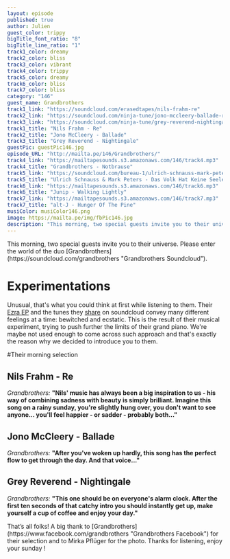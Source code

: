 ```yaml
---
layout: episode
published: true
author: Julien
guest_color: trippy
bigTitle_font_ratio: "8"
bigTitle_line_ratio: "1"
track1_color: dreamy
track2_color: bliss
track3_color: vibrant
track4_color: trippy
track5_color: dreamy
track6_color: bliss
track7_color: bliss
category: "146"
guest_name: Grandbrothers
track1_link: "https://soundcloud.com/erasedtapes/nils-frahm-re"
track2_link: "https://soundcloud.com/ninja-tune/jono-mccleery-ballade-radio-1"
track3_link: "https://soundcloud.com/ninja-tune/grey-reverend-nightingale"
track1_title: "Nils Frahm - Re"
track2_title: "Jono McCleery - Ballade"
track3_title: "Grey Reverend - Nightingale"
guestPic: guestPic146.jpg
episode_URL: "http://mailta.pe/146/Grandbrothers/"
track4_link: "https://mailtapesounds.s3.amazonaws.com/146/track4.mp3"
track4_title: "Grandbrothers - Notbrause"
track5_link: "https://soundcloud.com/bureau-1/ulrich-schnauss-mark-peters-1"
track5_title: "Ulrich Schnauss & Mark Peters - Das Volk Hat Keine Seele"
track6_link: "https://mailtapesounds.s3.amazonaws.com/146/track6.mp3"
track6_title: "Junip - Walking Lightly"
track7_link: "https://mailtapesounds.s3.amazonaws.com/146/track7.mp3"
track7_title: "alt-J - Hunger Of The Pine"
musiColor: musiColor146.png
image: https://mailta.pe/img/fbPic146.jpg
description: "This morning, two special guests invite you to their universe. Please enter the world of the duo Grandbrothers. "
---
```


<p id="introduction">
This morning, two special guests invite you to their universe. Please enter the world of the duo [Grandbrothers](https://soundcloud.com/grandbrothers "Grandbrothers Soundcloud").</p>

# Experimentations

Unusual, that's what you could think at first while listening to them. Their [Ezra EP](http://grandbrothers.de/ "Grandbrothers Bandcamp") and the tunes they [share](https://soundcloud.com/grandbrothers "Grandbrothers Soundcloud") on soundcloud convey many different feelings at a time: bewitched and ecstatic. This is the result of their musical experiment, trying to push further the limits of their grand piano. We're maybe not used enough to come across such approach and that's exactly the reason why we decided to introduce you to them.

#Their morning selection

## Nils Frahm - Re
_Grandbrothers:_ **"**Nils' music has always been a big inspiration to us - his way of combining sadness with beauty is simply brilliant. Imagine this song on a rainy sunday, you're slightly hung over, you don't want to see anyone... you'll feel happier - or sadder - probably both...**"**

## Jono McCleery - Ballade
_Grandbrothers:_ **"**After you've woken up hardly, this song has the perfect flow to get through the day. And that voice...**"**

## Grey Reverend - Nightingale
_Grandbrothers:_ **"**This one should be on everyone's alarm clock. After the first ten seconds of that catchy intro you should instantly get up, make yourself a cup of coffee and enjoy your day.**"**

<p id="outroduction">
That’s all folks! A big thank to [Grandbrothers](https://www.facebook.com/grandbrothers "Grandbrothers Facebook") for their selection and to Mirka Pflüger for the photo. Thanks for listening, enjoy your sunday !
</p>